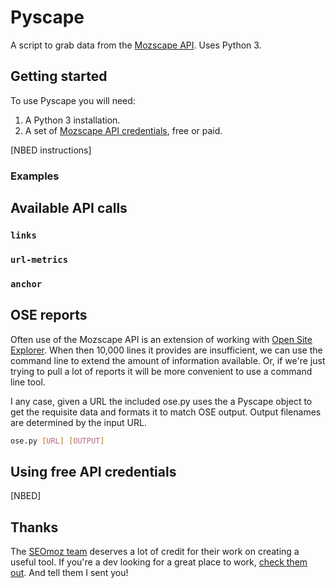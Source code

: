 # Pyscape

A script to grab data from the [Mozscape API](http://apiwiki.seomoz.org/). Uses Python 3.

## Getting started

To use Pyscape you will need:

1. A Python 3 installation.
2. A set of [Mozscape API credentials](http://apiwiki.seomoz.org/create-and-manage-your-account), free or paid.

[NBED instructions]

### Examples

## Available API calls

### `links`

### `url-metrics`

### `anchor`

## OSE reports

Often use of the Mozscape API is an extension of working with [Open Site Explorer](http://www.opensiteexplorer.org/). When then 10,000 lines it provides are insufficient, we can use the command line to extend the amount of information available. Or, if we're just trying to pull a lot of reports it will be more convenient to use a command line tool.

I any case, given a URL the included ose.py uses the a Pyscape object to get the requisite data and formats it to match OSE output. Output filenames are determined by the input URL.

```bash
ose.py [URL] [OUTPUT]
```

## Using free API credentials

[NBED]

## Thanks

The [SEOmoz team](http://www.seomoz.org/about/team) deserves a lot of credit for their work on creating a useful tool. If you're a dev looking for a great place to work, [check them out](http://www.seomoz.org/about/jobs). And tell them I sent you!
